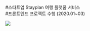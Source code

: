 #스타트업 Stayplan 여행 플랫폼 서비스
</br>
#프론트엔드 프로젝트 수행 (2020.01~03)

<img src="https://d2v80xjmx68n4w.cloudfront.net/gigs/JfpPQ1609839416.jpg" />
